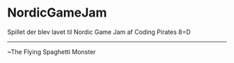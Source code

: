 # NordicGameJam
Spillet der blev lavet til Nordic Game Jam af Coding Pirates
8=D

---

~The Flying Spaghetti Monster